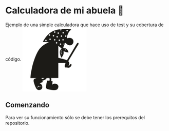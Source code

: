 # Calculadora de mi abuela 🚀

Ejemplo de una simple calculadora que hace uso de test y su cobertura de código. 
<img align="center" width="200" height="200" src="../images/abuela.png" alt="la abuela del visillo">
## Comenzando 

Para ver su funcionamiento sólo se debe tener los prerequitos del repositorio.

